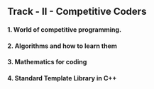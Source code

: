 ## Track - II - Competitive Coders
#### 1. World of competitive programming.
#### 2. Algorithms and how to learn them
#### 3. Mathematics for coding
#### 4. Standard Template Library in C++
